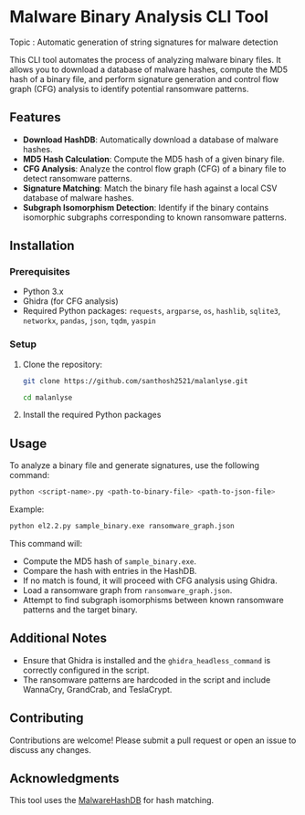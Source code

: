 # Malware Binary Analysis CLI Tool

Topic : Automatic generation of string signatures for malware detection

This CLI tool automates the process of analyzing malware binary files. It allows you to download a database of malware hashes, compute the MD5 hash of a binary file, and perform signature generation and control flow graph (CFG) analysis to identify potential ransomware patterns.


## Features

- **Download HashDB**: Automatically download a database of malware hashes.
- **MD5 Hash Calculation**: Compute the MD5 hash of a given binary file.
- **CFG Analysis**: Analyze the control flow graph (CFG) of a binary file to detect ransomware patterns.
- **Signature Matching**: Match the binary file hash against a local CSV database of malware hashes.
- **Subgraph Isomorphism Detection**: Identify if the binary contains isomorphic subgraphs corresponding to known ransomware patterns.


## Installation

### Prerequisites

- Python 3.x
- Ghidra (for CFG analysis)
- Required Python packages: `requests`, `argparse`, `os`, `hashlib`, `sqlite3`, `networkx`, `pandas`, `json`, `tqdm`, `yaspin`

### Setup

1. Clone the repository:
    ```bash
    git clone https://github.com/santhosh2521/malanlyse.git
    ```
    ```bash
    cd malanlyse
    ```

2. Install the required Python packages
   

## Usage

To analyze a binary file and generate signatures, use the following command:

```bash
python <script-name>.py <path-to-binary-file> <path-to-json-file>
```
Example:

```bash
python el2.2.py sample_binary.exe ransomware_graph.json
```

This command will:

- Compute the MD5 hash of `sample_binary.exe`.
- Compare the hash with entries in the HashDB.
- If no match is found, it will proceed with CFG analysis using Ghidra.
- Load a ransomware graph from `ransomware_graph.json`.
- Attempt to find subgraph isomorphisms between known ransomware patterns and the target binary.


## Additional Notes

- Ensure that Ghidra is installed and the `ghidra_headless_command` is correctly configured in the script.
- The ransomware patterns are hardcoded in the script and include WannaCry, GrandCrab, and TeslaCrypt.


## Contributing

Contributions are welcome! Please submit a pull request or open an issue to discuss any changes.


## Acknowledgments

This tool uses the [MalwareHashDB](https://github.com/CYB3RMX/MalwareHashDB) for hash matching.


